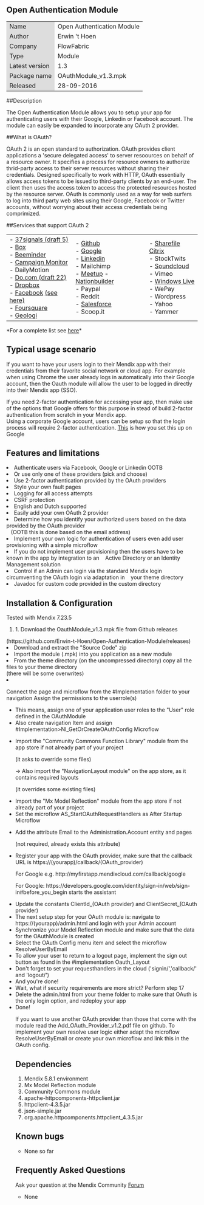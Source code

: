 
## Open Authentication Module
<table>
<tr> 
    <td bgcolor="#DDD"> Name</td><td>Open Authentication Module</td>
</tr>
<tr> 
    <td bgcolor="#DDD"> Author</td><td>Erwin 't Hoen</td>
</tr>
<tr> 
    <td bgcolor="#DDD"> Company</td><td>FlowFabric</td>
</tr>
<tr> 
    <td bgcolor="#DDD"> Type</td><td>Module</td>
</tr>
<tr> 
    <td bgcolor="#DDD"> Latest version</td><td>1.3</td>
</tr>
<tr> 
    <td bgcolor="#DDD"> Package name</td><td>OAuthModule_v1.3.mpk</td>
</tr>
<tr> 
    <td bgcolor="#DDD"> Released</td><td>28-09-2016</td>
</tr>
</table>

##Description


The Open Authentication Module allows you to setup your app for authenticating users with their Google, Linkedin or Facebook account.
The module can easily be expanded to incorporate any OAuth 2 provider.

##What is OAuth?

OAuth 2 is an open standard to authorization. OAuth provides client applications a 'secure delegated access' to server resoources on behalf of a resource owner. It specifies a process for resource owners to authorize thrid-party access to their server resources without sharing their credentials. Designed specifically to work with HTTP, OAuth essentially allows access tokens to be issued to third-party clients by an end-user. The client then uses the access token to access the protected resources hosted by the resource server. OAuth is commonly used as a way for web surfers to log into third party web sites using their Google, Facebook or Twitter accounts, without worrying about their access credentials being comprimized.


##Services that support OAuth 2
<table>
<tr><td>
- <a href="http://groups.google.com/group/37signals-api/browse_thread/thread/86b0da52134c1b7e" target="_blank">37signals (draft 5)</a><br>
- <a href="http://developers.box.com/oauth/" target="_blank">Box</a><br>
- <a href="http://beeminder.com/api" target="_blank">Beeminder</a><br>
- <a href="http://www.campaignmonitor.com/api/getting-started/#authenticating_with_oauth" target="_blank">Campaign Monitor</a><br>
- DailyMotion<br>
- <a href="https://do.com" target="_blank">Do.com (draft 22)</a><br>
- <a href="https://www.dropbox.com/developers/core/docs#oa2-authorize" target="_blank">Dropbox</a><br>
- <a href="http://developers.facebook.com/docs/authentication/" target="_blank">Facebook</a> <a href="http://www.sociallipstick.com/?p=239">(see here)</a><br>
- <a href="https://developer.foursquare.com/overview/auth" target="_blank">Foursquare</a><br>
- <a href="https://developers.geoloqi.com" target="_blank">Geologi</a><br>
</td>
<td>
- <a href="http://developer.github.com/v3/oauth/" target="_blank">Github</a><br>
- <a href="https://developers.google.com/accounts/docs/OAuth2" target="_blank">Google</a><br>
- <a href="https://developer.linkedin.com/documents/authentication" target="_blank">Linkedin</a><br>
- Mailchimp<br>
- <a href="http://www.meetup.com/meetup_api/auth/#oauth2" target="_blank">Meetup</a>
- <a href="http://nationbuilder.com/api_quickstart" target="_blank">Nationbuilder</a><br>
- Paypal<br>
- Reddit<br>
- <a href="http://www.salesforce.com/us/developer/docs/api_rest/Content/quickstart_oauth.htm" target="_blank">Salesforce</a><br>
- Scoop.it<br>
</td>
<td>
- <a href="http://www.sharefile.com/" target="_blank">Sharefile Citrix</a><br>
- StockTwits<br>
- <a href="http://developers.soundcloud.com/docs/api/reference" target="_blank">Soundcloud</a><br>
- Vimeo<br>
- <a href="http://msdn.microsoft.com/en-us/library/live/hh243647.aspx" target="_blank">Windows Live</a><br>
- WePay<br>
- Wordpress<br>
- Yahoo<br>
- Yammer
</td>
</table>
*For a complete list see <a href="http://www.cheatography.com/kayalshri/cheat-sheets/oauth-end-points/" target="_blank">here</a>*

## Typical usage scenario


If you want to have your users login to their Mendix app with their credentials from their favorite social network or cloud app. For example when using Chrome the user already logs in automatically into their Google account, then the Oauth module will allow the user to be logged in directly into their Mendix app (SSO).


If you need 2-factor authentication for accessing your app, then make use of the options that Google offers for this purpose in stead of build 2-factor authentication from scratch in your Mendix app. <br>
Using a corporate Google account, users can be setup so that the login process will require 2-factor authentication. <a href="https://support.google.com/a/answer/184711?hl=en" target="_blank">This</a> is how you set this up on Google

## Features and limitations


<li> Authenticate users via Facebook, Google or Linkedin OOTB</li>
<li> Or use only one of these providers (pick and choose)</li>
<li> Use 2-factor authentication provided by the OAuth providers</li>
<li> Style your own fault pages</li>
<li> Logging for all access attempts</li>
<li> CSRF protection</li>
<li> English and Dutch supported</li>
<li> Easily add your own OAuth 2 provider</li>
<li> Determine how you identify your authorized users based on the data provided by the OAuth provider <br>&nbsp;&nbsp;  (OOTB this is done based on the email address)</li>
<li> Implement your own logic for authentication of users even add user provisioning with a simple microflow</li>
<li> If you do not implement user provisioning then the users have to be known in the app by integration to an &nbsp;&nbsp;&nbsp;Active Directory or an Identity Management solution</li>
<li> Control if an Admin can login via the standard Mendix login circumventing the OAuth login via adaptation in &nbsp;&nbsp;&nbsp;your theme directory</li>
<li> Javadoc for custom code provided in the custom directory </li>


## Installation & Configuration
Tested with Mendix 7.23.5

<ol>
    <li>1. Download the OauthModule_v1.3.mpk file from Github releases</li>
    </ol>
(https://github.com/Erwin-t-Hoen/Open-Authentication-Module/releases)
<li>Download and extract the "Source Code" zip</li>
<li>Import the module (.mpk) into you application as a new module</li>
<li>From the theme directory (on the uncompressed directory) copy all the files to your theme directory</li>
(there will be some overwrites)
<li><p>Connect the page and microflow from the #Implementation folder to your navigation Assign the permissions to the userrole(s)</p>
<ul>
<li> This means, assign one of your application user roles to the "User" role defined in the OAuthModule</li>
<li> Also create navigation Item and assign #Implementation>NI_GetOrCreateOAuthConfig Microflow</li>
</li>
<li><p>Import the "Community Commons Function Library" module from the app store if not already part of your project</p>
<p> (it asks to override some files)</p>
<p>-> Also import the "NavigationLayout module" on the app store, as it contains required layouts</p>
<p>(it overrides some existing files)</p>
</li>
<li>Import the "Mx Model Reflection" module from the app store  if not already part of your project</li>
<li>Set the microflow AS_StartOAuthRequestHandlers as After Startup Microflow</li>
<li><p>Add the attribute Email to the Administration.Account entity and pages</p>
<p>(not required, already exists this attribute)</p>
</li>
<li><p>Register your app with the OAuth provider, make sure that the callback URL is https://(yourapp)/callback/(OAuth_provider)</p>
<p>For Google e.g. http://myfirstapp.mendixcloud.com/callback/google</p>
<p>For Google: https://developers.google.com/identity/sign-in/web/sign-in#before_you_begin starts the assistant</p>
</li>
<li>Update the constants ClientId_(OAuth provider) and ClientSecret_(OAuth provider)</li>
<li>The next setup step for your OAuth module is:  navigate to https://(yourapp)/admin.html and login with your Admin account</li>
<li>Synchronize your Model Reflection module and make sure that the data for the OAuthModule is created</li>
<li>Select the OAuth Config menu item and select the microflow ResolveUserByEmail</li>
<li>To allow your user to return to a logout page, implement the sign out button as found in the #implementation Oauth_Layout</li>
<li>Don't forget to set your requesthandlers in the cloud ('signin/','callback/' and 'logout/')</li>
<li>And you're done!</li>
 

<li>Wait, what if security requirements are more strict? Perform step 17</li>
<li>Delete the admin.html from your theme folder to make sure that OAuth is the only login option, and redeploy your app</li>
<li>Done!</li>

If you want to use another OAuth provider than those that come with the module read the Add_OAuth_Provider_v1.2.pdf file on github.
To implement your own resolve user logic either adapt the microflow ResolveUserByEmail or create your own microflow and link this in the OAuth config.

## Dependencies
 

1. Mendix 5.8.1 environment
2. Mx Model Reflection module
3. Community Commons module
4. apache-httpcomponents-httpclient.jar
5. httpclient-4.3.5.jar
6. json-simple.jar
7. org.apache.httpcomponents.httpclient_4.3.5.jar


## Known bugs
 

* None so far
 

## Frequently Asked Questions


Ask your question at the Mendix Community <a href="https://mxforum.mendix.com/" target="_blank">Forum</a>

* None





